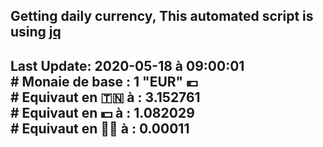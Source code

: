 ## Getting daily currency, This automated script is using [jq](https://stedolan.github.io/jq/)
## Last Update:  2020-05-18 à 09:00:01 </br># Monaie de base : 1 "EUR" 💶 </br> # Equivaut en 🇹🇳 à :  3.152761 </br> # Equivaut en 💵 à : 1.082029</br> # Equivaut en 🐱‍💻 à :  0.00011
